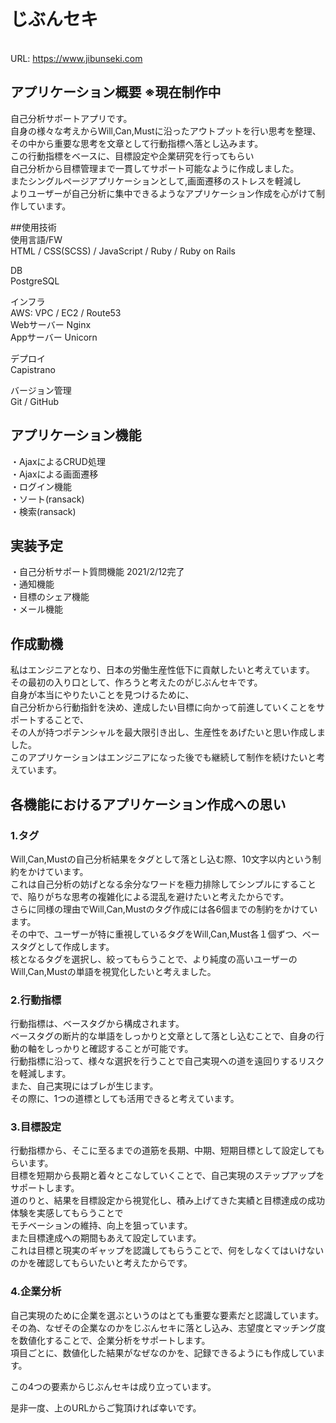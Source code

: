 # じぶんセキ
<br>URL: https://www.jibunseki.com

## アプリケーション概要 ※現在制作中
自己分析サポートアプリです。<br>
自身の様々な考えからWill,Can,Mustに沿ったアウトプットを行い思考を整理、 <br>
その中から重要な思考を文章として行動指標へ落とし込みます。<br>
この行動指標をベースに、目標設定や企業研究を行ってもらい<br>
自己分析から目標管理まで一貫してサポート可能なように作成しました。<br>
またシングルページアプリケーションとして,画面遷移のストレスを軽減し<br>
よりユーザーが自己分析に集中できるようなアプリケーション作成を心がけて制作しています。

##使用技術<br>
使用言語/FW<br>
HTML / CSS(SCSS) / JavaScript / Ruby / Ruby on Rails

DB<br>
PostgreSQL

インフラ<br>
AWS: VPC / EC2 / Route53<br>
Webサーバー Nginx<br>
Appサーバー Unicorn<br>

デプロイ<br>
Capistrano

バージョン管理<br>
Git / GitHub

## アプリケーション機能
・AjaxによるCRUD処理<br>
・Ajaxによる画面遷移<br>
・ログイン機能<br>
・ソート(ransack)<br>
・検索(ransack)<br>

## 実装予定
・自己分析サポート質問機能 2021/2/12完了<br>
・通知機能<br>
・目標のシェア機能<br>
・メール機能<br>


## 作成動機
私はエンジニアとなり、日本の労働生産性低下に貢献したいと考えています。<br>
その最初の入り口として、作ろうと考えたのがじぶんセキです。<br>
自身が本当にやりたいことを見つけるために、<br>
自己分析から行動指針を決め、達成したい目標に向かって前進していくことをサポートすることで、<br>
その人が持つポテンシャルを最大限引き出し、生産性をあげたいと思い作成しました。<br>
このアプリケーションはエンジニアになった後でも継続して制作を続けたいと考えています。

## 各機能におけるアプリケーション作成への思い
### 1.タグ
Will,Can,Mustの自己分析結果をタグとして落とし込む際、10文字以内という制約をかけています。<br>
これは自己分析の妨げとなる余分なワードを極力排除してシンプルにすることで、陥りがちな思考の複雑化による混乱を避けたいと考えたからです。<br>
さらに同様の理由でWill,Can,Mustのタグ作成には各6個までの制約をかけています。<br>
その中で、ユーザーが特に重視しているタグをWill,Can,Must各１個ずつ、ベースタグとして作成します。<br>
核となるタグを選択し、絞ってもらうことで、より純度の高いユーザーのWill,Can,Mustの単語を視覚化したいと考えました。

### 2.行動指標
行動指標は、ベースタグから構成されます。<br>
ベースタグの断片的な単語をしっかりと文章として落とし込むことで、自身の行動の軸をしっかりと確認することが可能です。<br>
行動指標に沿って、様々な選択を行うことで自己実現への道を遠回りするリスクを軽減します。<br>
また、自己実現にはブレが生じます。<br>
その際に、1つの道標としても活用できると考えています。<br>

### 3.目標設定
行動指標から、そこに至るまでの道筋を長期、中期、短期目標として設定してもらいます。<br>
目標を短期から長期と着々とこなしていくことで、自己実現のステップアップをサポートします。<br>
道のりと、結果を目標設定から視覚化し、積み上げてきた実績と目標達成の成功体験を実感してもらうことで<br>
モチベーションの維持、向上を狙っています。<br>
また目標達成への期間もあえて設定しています。<br>
これは目標と現実のギャップを認識してもらうことで、何をしなくてはいけないのかを確認してもらいたいと考えたからです。

### 4.企業分析
自己実現のために企業を選ぶというのはとても重要な要素だと認識しています。<br>
その為、なぜその企業なのかをじぶんセキに落とし込み、志望度とマッチング度を数値化することで、企業分析をサポートします。<br>
項目ごとに、数値化した結果がなぜなのかを、記録できるようにも作成しています。<br>

この4つの要素からじぶんセキは成り立っています。<br>


是非一度、上のURLからご覧頂ければ幸いです。
